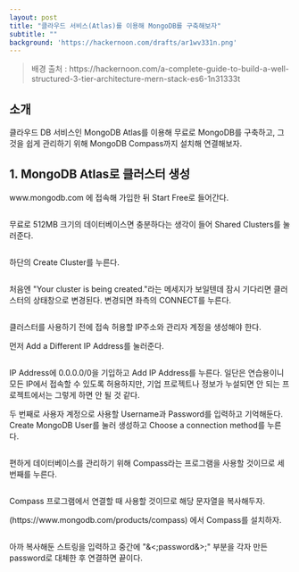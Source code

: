 ```yaml
---
layout: post
title: "클라우드 서비스(Atlas)를 이용해 MongoDB를 구축해보자"
subtitle: ""
background: 'https://hackernoon.com/drafts/ar1wv331n.png'
---
```

<blockquote class="blockquote">배경 출처 : https://hackernoon.com/a-complete-guide-to-build-a-well-structured-3-tier-architecture-mern-stack-es6-1n31333t</blockquote>

<h2 class="section-heading">소개</h2>

<p>클라우드 DB 서비스인 MongoDB Atlas를 이용해 무료로 MongoDB를 구축하고, 그것을 쉽게 관리하기 위해 MongoDB Compass까지 설치해 연결해보자.</p>

<h2 class="section-heading">1. MongoDB Atlas로 클러스터 생성</h2>
<p>www.mongodb.com 에 접속해 가입한 뒤 Start Free로 들어간다.</p>

<img class="img-fluid" src="../img/MongoDB1/1.jpg" alt="">
<p>무료로 512MB 크기의 데이터베이스면 충분하다는 생각이 들어 Shared Clusters를 눌러준다.</p>

<img class="img-fluid" src="../img/MongoDB1/2.jpg" alt="">
<p>하단의 Create Cluster를 누른다.</p>

<img class="img-fluid" src="../img/MongoDB1/3.png" alt="">
<p>처음엔 "Your cluster is being created."라는 메세지가 보일텐데 잠시 기다리면 클러스터의 상태창으로 변경된다. 변경되면 좌측의 CONNECT를 누른다.</p>

<img class="img-fluid" src="../img/MongoDB1/4.jpg" alt="">
<p>클러스터를 사용하기 전에 접속 허용할 IP주소와 관리자 계정을 생성해야 한다.</p>
<p>먼저 Add a Different IP Address를 눌러준다.</p>

<img class="img-fluid" src="../img/MongoDB1/5.jpg" alt="">
<p>IP Address에 0.0.0.0/0을 기입하고 Add IP Address를 누른다. 일단은 연습용이니 모든 IP에서 접속할 수 있도록 허용하지만, 기업 프로젝트나 정보가 누설되면 안 되는 프로젝트에서는 그렇게 하면 안 될 것 같다.</p>
<p>두 번째로 사용자 계정으로 사용할 Username과 Password를 입력하고 기억해둔다. Create MongoDB User를 눌러 생성하고 Choose a connection method를 누른다.</p>

<img class="img-fluid" src="../img/MongoDB1/6.jpg" alt="">
<p>편하게 데이터베이스를 관리하기 위해 Compass라는 프로그램을 사용할 것이므로 세 번째를 누른다.</p>

<img class="img-fluid" src="../img/MongoDB1/8.jpg" alt="">
<p>Compass 프로그램에서 연결할 때 사용할 것이므로 해당 문자열을 복사해두자.</p>

<p>(https://www.mongodb.com/products/compass) 에서 Compass를 설치하자.</p>

<img class="img-fluid" src="../img/MongoDB1/9.png" alt="">
<p>아까 복사해둔 스트링을 입력하고 중간에 "&<;password&>;" 부분을 각자 만든 password로 대체한 후 연결하면 끝이다.</p>


